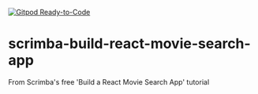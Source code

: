 [![Gitpod Ready-to-Code](https://img.shields.io/badge/Gitpod-Ready--to--Code-blue?logo=gitpod)](https://gitpod.io/#https://github.com/palegret/scrimba-build-react-movie-search-app) 

# scrimba-build-react-movie-search-app
From Scrimba's free 'Build a React Movie Search App' tutorial
